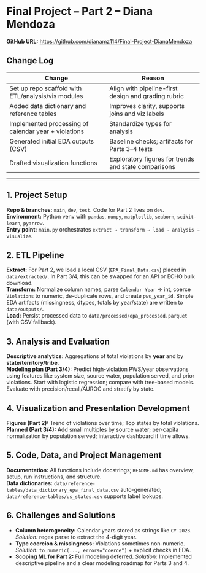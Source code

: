 # Final Project – Part 2 – Diana Mendoza

**GitHub URL:** https://github.com/dianamz114/Final-Project-DianaMendoza

## Change Log
| Change | Reason |
|---|---|
| Set up repo scaffold with ETL/analysis/vis modules | Align with pipeline-first design and grading rubric |
| Added data dictionary and reference tables | Improves clarity, supports joins and viz labels |
| Implemented processing of calendar year + violations | Standardize types for analysis |
| Generated initial EDA outputs (CSV) | Baseline checks; artifacts for Parts 3–4 tests |
| Drafted visualization functions | Exploratory figures for trends and state comparisons |

---

## 1. Project Setup
**Repo & branches:** `main`, `dev`, `test`. Code for Part 2 lives on `dev`.<br>
**Environment:** Python venv with `pandas`, `numpy`, `matplotlib`, `seaborn`, `scikit-learn`, `pyarrow`.<br>
**Entry point:** `main.py` orchestrates `extract → transform → load → analysis → visualize`.<br>

## 2. ETL Pipeline
**Extract:** For Part 2, we load a local CSV (`EPA_Final_Data.csv`) placed in `data/extracted/`. In Part 3/4, this can be swapped for an API or ECHO bulk download.<br>
**Transform:** Normalize column names, parse `Calendar Year` → int, coerce `Violations` to numeric, de-duplicate rows, and create `pws_year_id`. Simple EDA artifacts (missingness, dtypes, totals by year/state) are written to `data/outputs/`.<br>
**Load:** Persist processed data to `data/processed/epa_processed.parquet` (with CSV fallback).

## 3. Analysis and Evaluation
**Descriptive analytics:** Aggregations of total violations by **year** and by **state/territory/tribe**.<br>
**Modeling plan (Part 3/4):** Predict high-violation PWS/year observations using features like system size, source water, population served, and prior violations. Start with logistic regression; compare with tree-based models. Evaluate with precision/recall/AUROC and stratify by state.<br>

## 4. Visualization and Presentation Development
**Figures (Part 2):** Trend of violations over time; Top states by total violations.<br>
**Planned (Part 3/4):** Add small multiples by source water; per-capita normalization by population served; interactive dashboard if time allows.

## 5. Code, Data, and Project Management
**Documentation:** All functions include docstrings; `README.md` has overview, setup, run instructions, and structure.<br>
**Data dictionaries:** `data/reference-tables/data_dictionary_epa_final_data.csv` auto-generated; `data/reference-tables/us_states.csv` supports label lookups.<br>

## 6. Challenges and Solutions
- **Column heterogeneity:** Calendar years stored as strings like `CY 2023`. *Solution:* regex parse to extract the 4-digit year.
- **Type coercion & missingness:** Violations sometimes non-numeric. *Solution:* `to_numeric(..., errors="coerce")` + explicit checks in EDA.
- **Scoping ML for Part 2:** Full modeling deferred. *Solution:* Implemented descriptive pipeline and a clear modeling roadmap for Parts 3 and 4.
